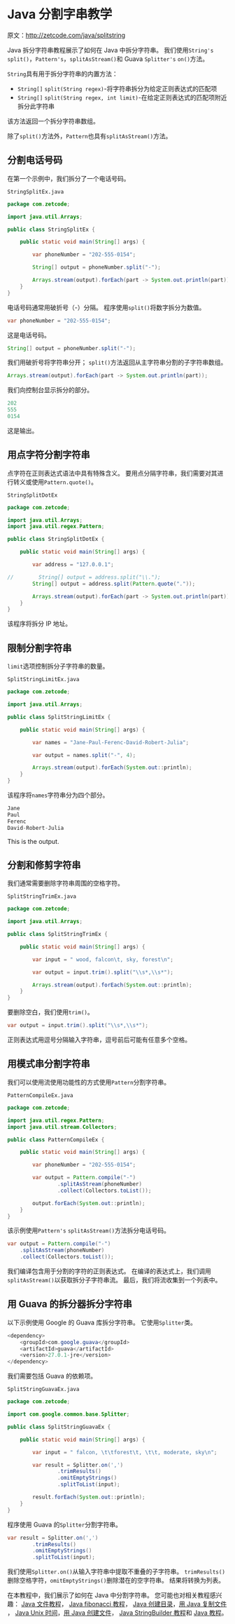 # Java 分割字串教学

原文：http://zetcode.com/java/splitstring

Java 拆分字符串教程展示了如何在 Java 中拆分字符串。 我们使用`String's` `split()`，`Pattern's`，`splitAsStream()`和 Guava `Splitter's` `on()`方法。

`String`具有用于拆分字符串的内置方法：

*   `String[]` `split​(String regex)`-将字符串拆分为给定正则表达式的匹配项
*   `String[]` `split​(String regex, int limit)`-在给定正则表达式的匹配项附近拆分此字符串

该方法返回一个拆分字符串数组。

除了`split()`方法外，`Pattern`也具有`splitAsStream()`方法。

## 分割电话号码

在第一个示例中，我们拆分了一个电话号码。

`StringSplitEx.java`

```java
package com.zetcode;

import java.util.Arrays;

public class StringSplitEx {

    public static void main(String[] args) {

        var phoneNumber = "202-555-0154";

        String[] output = phoneNumber.split("-");

        Arrays.stream(output).forEach(part -> System.out.println(part));
    }
}

```

电话号码通常用破折号（-）分隔。 程序使用`split()`将数字拆分为数值。

```java
var phoneNumber = "202-555-0154";

```

这是电话号码。

```java
String[] output = phoneNumber.split("-");

```

我们用破折号将字符串分开； `split()`方法返回从主字符串分割的子字符串数组。

```java
Arrays.stream(output).forEach(part -> System.out.println(part));

```

我们向控制台显示拆分的部分。

```java
202
555
0154

```

这是输出。

## 用点字符分割字符串

点字符在正则表达式语法中具有特殊含义。 要用点分隔字符串，我们需要对其进行转义或使用`Pattern.quote()`。

`StringSplitDotEx`

```java
package com.zetcode;

import java.util.Arrays;
import java.util.regex.Pattern;

public class StringSplitDotEx {

    public static void main(String[] args) {

        var address = "127.0.0.1";

//        String[] output = address.split("\\.");
        String[] output = address.split(Pattern.quote("."));

        Arrays.stream(output).forEach(part -> System.out.println(part));
    }
}

```

该程序将拆分 IP 地址。

## 限制分割字符串

`limit`选项控制拆分子字符串的数量。

`SplitStringLimitEx.java`

```java
package com.zetcode;

import java.util.Arrays;

public class SplitStringLimitEx {

    public static void main(String[] args) {

        var names = "Jane-Paul-Ferenc-David-Robert-Julia";

        var output = names.split("-", 4);

        Arrays.stream(output).forEach(System.out::println);
    }
}

```

该程序将`names`字符串分为四个部分。

```java
Jane
Paul
Ferenc
David-Robert-Julia

```

This is the output.

## 分割和修剪字符串

我们通常需要删除字符串周围的空格字符。

`SplitStringTrimEx.java`

```java
package com.zetcode;

import java.util.Arrays;

public class SplitStringTrimEx {

    public static void main(String[] args) {

        var input = " wood, falcon\t, sky, forest\n";

        var output = input.trim().split("\\s*,\\s*");

        Arrays.stream(output).forEach(System.out::println);
    }
}

```

要删除空白，我们使用`trim()`。

```java
var output = input.trim().split("\\s*,\\s*");

```

正则表达式用逗号分隔输入字符串，逗号前后可能有任意多个空格。

## 用模式串分割字符串

我们可以使用流使用功能性的方式使用`Pattern`分割字符串。

`PatternCompileEx.java`

```java
package com.zetcode;

import java.util.regex.Pattern;
import java.util.stream.Collectors;

public class PatternCompileEx {

    public static void main(String[] args) {

        var phoneNumber = "202-555-0154";

        var output = Pattern.compile("-")
                .splitAsStream(phoneNumber)
                .collect(Collectors.toList());

        output.forEach(System.out::println);
    }
}

```

该示例使用`Pattern's` `splitAsStream()`方法拆分电话号码。

```java
var output = Pattern.compile("-")
    .splitAsStream(phoneNumber)
    .collect(Collectors.toList());

```

我们编译包含用于分割的字符的正则表达式。 在编译的表达式上，我们调用`splitAsStream()`以获取拆分子字符串流。 最后，我们将流收集到一个列表中。

## 用 Guava 的拆分器拆分字符串

以下示例使用 Google 的 Guava 库拆分字符串。 它使用`Splitter`类。

```java
<dependency>
    <groupId>com.google.guava</groupId>
    <artifactId>guava</artifactId>
    <version>27.0.1-jre</version>
</dependency>

```

我们需要包括 Guava 的依赖项。

`SplitStringGuavaEx.java`

```java
package com.zetcode;

import com.google.common.base.Splitter;

public class SplitStringGuavaEx {

    public static void main(String[] args) {

        var input = " falcon, \t\tforest\t, \t\t, moderate, sky\n";

        var result = Splitter.on(',')
                .trimResults()
                .omitEmptyStrings()
                .splitToList(input);

        result.forEach(System.out::println);
    }
}

```

程序使用 Guava 的`Splitter`分割字符串。

```java
var result = Splitter.on(',')
        .trimResults()
        .omitEmptyStrings()
        .splitToList(input);

```

我们使用`Splitter.on()`从输入字符串中提取不重叠的子字符串。 `trimResults()`删除空格字符，`omitEmptyStrings()`删除潜在的空字符串。 结果将转换为列表。

在本教程中，我们展示了如何在 Java 中分割字符串。 您可能也对相关教程感兴趣： [Java 文件教程](/java/file/)， [Java fibonacci 教程](/java/fibonacci/)， [Java 创建目录](/java/createdirectory/)，[用 Java 复制文件](/java/copyfile/) ， [Java Unix 时间](/java/unixtime/)，[用 Java 创建文件](/java/createfile/)， [Java StringBuilder 教程](/java/stringbuilder/)和 [Java 教程](/lang/java/)。